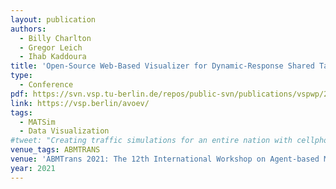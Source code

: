 ```yaml
---
layout: publication
authors:
  - Billy Charlton
  - Gregor Leich
  - Ihab Kaddoura
title: 'Open-Source Web-Based Visualizer for Dynamic-Response Shared Taxi Simulations'
type:
  - Conference
pdf: https://svn.vsp.tu-berlin.de/repos/public-svn/publications/vspwp/2021/21-01/CharltonEtAl2021AvoevVisualizer_submitted_2020-12-30.pdf
link: https://vsp.berlin/avoev/
tags:
  - MATSim
  - Data Visualization
#tweet: "Creating traffic simulations for an entire nation with cellphone data"
venue_tags: ABMTRANS
venue: 'ABMTrans 2021: The 12th International Workshop on Agent-based Mobility, Traffc and Transportation Models, Methodologies and Applications'
year: 2021
---
```

